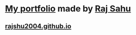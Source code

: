 # [My portfolio](https://github.com/rajsahu2004/rajsahu2004.github.io) made by [Raj Sahu](https://github.com/rajsahu2004)

## [rajshu2004.github.io](https://rajsahu2004.github.io)
